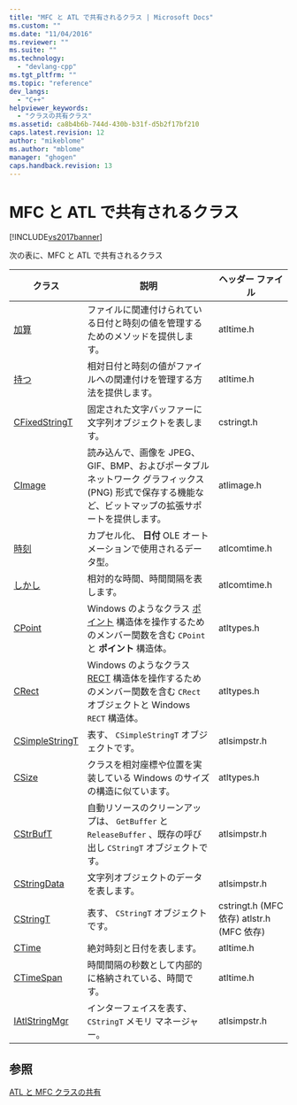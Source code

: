 ```yaml
---
title: "MFC と ATL で共有されるクラス | Microsoft Docs"
ms.custom: ""
ms.date: "11/04/2016"
ms.reviewer: ""
ms.suite: ""
ms.technology: 
  - "devlang-cpp"
ms.tgt_pltfrm: ""
ms.topic: "reference"
dev_langs: 
  - "C++"
helpviewer_keywords: 
  - "クラスの共有クラス"
ms.assetid: ca8b4b6b-744d-430b-b31f-d5b2f17bf210
caps.latest.revision: 12
author: "mikeblome"
ms.author: "mblome"
manager: "ghogen"
caps.handback.revision: 13
---
```

# MFC と ATL で共有されるクラス
[!INCLUDE[vs2017banner](../../assembler/inline/includes/vs2017banner.md)]

次の表に、MFC と ATL で共有されるクラス  
  
|クラス|説明|ヘッダー ファイル|  
|-----------|-----------------|-----------------|  
|[加算](../../atl-mfc-shared/reference/cfiletime-class.md)|ファイルに関連付けられている日付と時刻の値を管理するためのメソッドを提供します。|atltime.h|  
|[持つ](../../atl-mfc-shared/reference/cfiletimespan-class.md)|相対日付と時刻の値がファイルへの関連付けを管理する方法を提供します。|atltime.h|  
|[CFixedStringT](../../atl-mfc-shared/reference/cfixedstringt-class.md)|固定された文字バッファーに文字列オブジェクトを表します。|cstringt.h|  
|[CImage](../../atl-mfc-shared/reference/cimage-class.md)|読み込んで、画像を JPEG、GIF、BMP、およびポータブル ネットワーク グラフィックス (PNG) 形式で保存する機能など、ビットマップの拡張サポートを提供します。|atlimage.h|  
|[時刻](../../atl-mfc-shared/reference/coledatetime-class.md)|カプセル化、 **日付** OLE オートメーションで使用されるデータ型。|atlcomtime.h|  
|[しかし](../Topic/COleDateTimeSpan%20Class.md)|相対的な時間、時間間隔を表します。|atlcomtime.h|  
|[CPoint](../Topic/CPoint%20Class.md)|Windows のようなクラス [ポイント](../../mfc/reference/point-structure1.md) 構造体を操作するためのメンバー関数を含む `CPoint` と **ポイント** 構造体。|atltypes.h|  
|[CRect](../../atl-mfc-shared/reference/crect-class.md)|Windows のようなクラス [RECT](RECT%20Structure1.md) 構造体を操作するためのメンバー関数を含む `CRect` オブジェクトと Windows `RECT` 構造体。|atltypes.h|  
|[CSimpleStringT](../../atl-mfc-shared/reference/csimplestringt-class.md)|表す、 `CSimpleStringT` オブジェクトです。|atlsimpstr.h|  
|[CSize](../../atl-mfc-shared/reference/csize-class.md)|クラスを相対座標や位置を実装している Windows のサイズの構造に似ています。|atltypes.h|  
|[CStrBufT](../../atl-mfc-shared/reference/cstrbuft-class.md)|自動リソースのクリーンアップは、 `GetBuffer` と `ReleaseBuffer` 、既存の呼び出し `CStringT` オブジェクトです。|atlsimpstr.h|  
|[CStringData](../../atl-mfc-shared/reference/cstringdata-class.md)|文字列オブジェクトのデータを表します。|atlsimpstr.h|  
|[CStringT](../../atl-mfc-shared/reference/cstringt-class.md)|表す、 `CStringT` オブジェクトです。|cstringt.h (MFC 依存) atlstr.h (MFC 依存)|  
|[CTime](../Topic/CTime%20Class.md)|絶対時刻と日付を表します。|atltime.h|  
|[CTimeSpan](../../atl-mfc-shared/reference/ctimespan-class.md)|時間間隔の秒数として内部的に格納されている、時間です。|atltime.h|  
|[IAtlStringMgr](../Topic/IAtlStringMgr%20Class.md)|インターフェイスを表す、 `CStringT` メモリ マネージャー。|atlsimpstr.h|  
  
## <a name="see-also"></a>参照  
 [ATL と MFC クラスの共有](../../atl-mfc-shared/atl-mfc-shared-classes.md)


